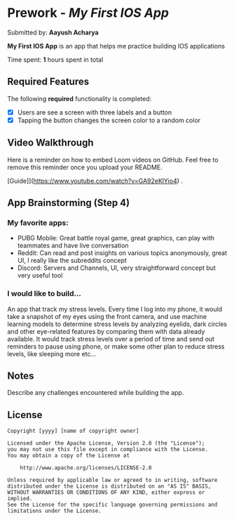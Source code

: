 # Prework - *My First IOS App*

Submitted by: **Aayush Acharya**

**My First IOS App** is an app that helps me practice building IOS applications 

Time spent: **1** hours spent in total

## Required Features

The following **required** functionality is completed:

- [X] Users are see a screen with three labels and a button
- [X] Tapping the button changes the screen color to a random color
 
## Video Walkthrough

Here is a reminder on how to embed Loom videos on GitHub. Feel free to remove this reminder once you upload your README. 

[Guide]](https://www.youtube.com/watch?v=GA92eKlYio4) .

## App Brainstorming (Step 4)
### My favorite apps:
- PUBG Mobile: Great battle royal game, great graphics, can play with teammates and have live conversation
- Reddit: Can read and post insights on various topics anonymously, great UI, I really like the subreddits concept
- Discord: Servers and Channels, UI, very straightforward concept but very useful tool

### I would like to build...
An app that track my stress levels. Every time I log into my phone, it would take a snapshot of my eyes using the front camera, and use machine learning models to determine stress levels by analyzing eyelids, dark circles and other eye-related features by comparing them with data already available. It would track stress levels over a period of time and send out reminders to pause using phone, or make some other plan to reduce stress levels, like sleeping more etc...

## Notes

Describe any challenges encountered while building the app.

## License

    Copyright [yyyy] [name of copyright owner]

    Licensed under the Apache License, Version 2.0 (the "License");
    you may not use this file except in compliance with the License.
    You may obtain a copy of the License at

        http://www.apache.org/licenses/LICENSE-2.0

    Unless required by applicable law or agreed to in writing, software
    distributed under the License is distributed on an "AS IS" BASIS,
    WITHOUT WARRANTIES OR CONDITIONS OF ANY KIND, either express or implied.
    See the License for the specific language governing permissions and
    limitations under the License.
